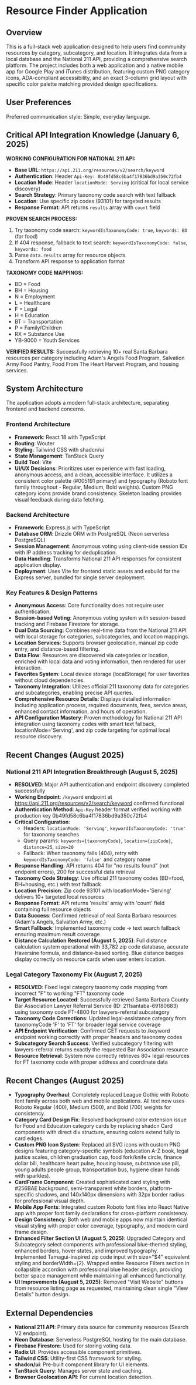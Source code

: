# Resource Finder Application

## Overview

This is a full-stack web application designed to help users find community resources by category, subcategory, and location. It integrates data from a local database and the National 211 API, providing a comprehensive search platform. The project includes both a web application and a native mobile app for Google Play and iTunes distribution, featuring custom PNG category icons, ADA-compliant accessibility, and an exact 3-column grid layout with specific color palette matching provided design specifications.

## User Preferences

Preferred communication style: Simple, everyday language.

## Critical API Integration Knowledge (January 6, 2025)

**WORKING CONFIGURATION FOR NATIONAL 211 API:**
- **Base URL**: `https://api.211.org/resources/v2/search/keyword`
- **Authentication**: Header `Api-Key: 0b49fd58c6ba4f17836bd9a350c72fb4`
- **Location Mode**: Header `locationMode: Serving` (critical for local service discovery)
- **Search Strategy**: Primary taxonomy code search with text fallback
- **Location**: Use specific zip codes (93101) for targeted results
- **Response Format**: API returns `results` array with `count` field

**PROVEN SEARCH PROCESS:**
1. Try taxonomy code search: `keywordIsTaxonomyCode: true`, `keywords: BD` (for food)
2. If 404 response, fallback to text search: `keywordIsTaxonomyCode: false`, `keywords: food`
3. Parse `data.results` array for resource objects
4. Transform API response to application format

**TAXONOMY CODE MAPPINGS:**
- BD = Food
- BH = Housing  
- N = Employment
- L = Healthcare
- F = Legal
- H = Education
- BT = Transportation
- P = Family/Children
- RX = Substance Use
- YB-9000 = Youth Services

**VERIFIED RESULTS:** Successfully retrieving 10+ real Santa Barbara resources per category including Adam's Angels Food Program, Salvation Army Food Pantry, Food From The Heart Harvest Program, and housing services.

## System Architecture

The application adopts a modern full-stack architecture, separating frontend and backend concerns.

### Frontend Architecture
- **Framework**: React 18 with TypeScript
- **Routing**: Wouter
- **Styling**: Tailwind CSS with shadcn/ui
- **State Management**: TanStack Query
- **Build Tool**: Vite
- **UI/UX Decisions**: Prioritizes user experience with fast loading, anonymous access, and a clean, accessible interface. It utilizes a consistent color palette (#005191 primary) and typography (Roboto font family throughout - Regular, Medium, Bold weights). Custom PNG category icons provide brand consistency. Skeleton loading provides visual feedback during data fetching.

### Backend Architecture
- **Framework**: Express.js with TypeScript
- **Database ORM**: Drizzle ORM with PostgreSQL (Neon serverless PostgreSQL)
- **Session Management**: Anonymous voting using client-side session IDs with IP address tracking for deduplication.
- **Data Handling**: Transforms National 211 API responses for consistent application display.
- **Deployment**: Uses Vite for frontend static assets and esbuild for the Express server, bundled for single server deployment.

### Key Features & Design Patterns
- **Anonymous Access**: Core functionality does not require user authentication.
- **Session-based Voting**: Anonymous voting system with session-based tracking and Firebase Firestore for storage.
- **Dual Data Sourcing**: Combines real-time data from the National 211 API with local storage for categories, subcategories, and location mappings.
- **Location Services**: Supports browser geolocation, manual zip code entry, and distance-based filtering.
- **Data Flow**: Resources are discovered via categories or location, enriched with local data and voting information, then rendered for user interaction.
- **Favorites System**: Local device storage (localStorage) for user favorites without cloud dependencies.
- **Taxonomy Integration**: Utilizes official 211 taxonomy data for categories and subcategories, enabling precise API queries.
- **Comprehensive Resource Details**: Displays detailed information including application process, required documents, fees, service areas, enhanced contact information, and hours of operation.
- **API Configuration Mastery**: Proven methodology for National 211 API integration using taxonomy codes with smart text fallback, locationMode='Serving', and zip code targeting for optimal local resource discovery.

## Recent Changes (August 2025)

### National 211 API Integration Breakthrough (August 5, 2025)
- **RESOLVED**: Major API authentication and endpoint discovery completed successfully 
- **Working Endpoint**: `/keyword` endpoint at https://api.211.org/resources/v2/search/keyword confirmed functional
- **Authentication Method**: `Api-Key` header format verified working with production key 0b49fd58c6ba4f17836bd9a350c72fb4
- **Critical Configuration**: 
  - Headers: `locationMode: 'Serving'`, `keywordIsTaxonomyCode: 'true'` for taxonomy searches
  - Query params: `keywords={taxonomyCode}`, `location={zipCode}`, `distance=25`, `size=20`
  - Fallback: When taxonomy fails (404), retry with `keywordIsTaxonomyCode: 'false'` and category name
- **Response Handling**: API returns 404 for "no results found" (not endpoint errors), 200 for successful data retrieval
- **Taxonomy Code Strategy**: Use official 211 taxonomy codes (BD=food, BH=housing, etc.) with text fallback
- **Location Precision**: Zip code 93101 with locationMode='Serving' delivers 10+ targeted local resources
- **Response Format**: API returns 'results' array with 'count' field containing full resource objects
- **Data Success**: Confirmed retrieval of real Santa Barbara resources (Adam's Angels, Salvation Army, etc.)
- **Smart Fallback**: Implemented taxonomy code → text search fallback ensuring maximum result coverage
- **Distance Calculation Restored (August 5, 2025)**: Full distance calculation system operational with 33,782 zip code database, accurate Haversine formula, and distance-based sorting. Blue distance badges display correctly on resource cards when user enters location.

### Legal Category Taxonomy Fix (August 7, 2025)
- **RESOLVED**: Fixed legal category taxonomy code mapping from incorrect "F" to working "FT" taxonomy code
- **Target Resource Located**: Successfully retrieved Santa Barbara County Bar Association Lawyer Referral Service (ID: 211santaba-69180683) using taxonomy code FT-4800 for lawyers-referral subcategory
- **Taxonomy Code Corrections**: Updated legal-assistance category from taxonomyCode 'F' to 'FT' for broader legal service coverage
- **API Endpoint Verification**: Confirmed GET requests to /keyword endpoint working correctly with proper headers and taxonomy codes
- **Subcategory Search Success**: Verified subcategory filtering with lawyers-referral returns exactly the requested Bar Association resource
- **Resource Retrieval**: System now correctly retrieves 80+ legal resources for FT taxonomy code with proper address and coordinate data

## Recent Changes (August 2025)

- **Typography Overhaul**: Completely replaced League Gothic with Roboto font family across both web and mobile applications. All text now uses Roboto Regular (400), Medium (500), and Bold (700) weights for consistency.
- **Category Card Design Fix**: Resolved background color extension issue for Food and Education category cards by replacing shadcn Card components with direct div structure, ensuring colors extend fully to card edges.
- **Custom PNG Icon System**: Replaced all SVG icons with custom PNG designs featuring category-specific symbols (education A-Z book, legal justice scales, children graduation cap, food fork/knife circle, finance dollar bill, healthcare heart pulse, housing house, substance use pill, young adults people group, transportation bus, hygiene clean hands with sparkles).
- **CardFrame Component**: Created sophisticated card styling with #256BAE background, semi-transparent white borders, platform-specific shadows, and 140x140px dimensions with 32px border radius for professional visual depth.
- **Mobile App Fonts**: Integrated custom Roboto font files into React Native app with proper font family declarations for cross-platform consistency.
- **Design Consistency**: Both web and mobile apps now maintain identical visual styling with proper color coverage, typography, and modern card frame design.
- **Enhanced Filter Section UI (August 5, 2025)**: Upgraded Category and Subcategory select components with professional blue-themed styling, enhanced borders, hover states, and improved typography. Implemented Tamagui-inspired zip code input with size="$4" equivalent styling and borderWidth={2}. Wrapped entire Resource Filters section in collapsible accordion with professional blue header design, providing better space management while maintaining all enhanced functionality.
- **UI Improvements (August 5, 2025)**: Removed "Visit Website" buttons from resource listing page as requested, maintaining clean single "View Details" button design.

## External Dependencies

- **National 211 API**: Primary data source for community resources (Search V2 endpoint).
- **Neon Database**: Serverless PostgreSQL hosting for the main database.
- **Firebase Firestore**: Used for storing voting data.
- **Radix UI**: Provides accessible component primitives.
- **Tailwind CSS**: Utility-first CSS framework for styling.
- **shadcn/ui**: Pre-built component library for UI elements.
- **TanStack Query**: Manages server state and caching.
- **Browser Geolocation API**: For current location detection.